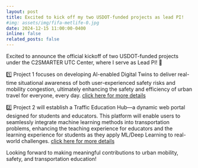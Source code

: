 ```yaml
---
layout: post
title: Excited to kick off my two USDOT-funded projects as lead PI!
#img: assets/img/fifa-metlife-0.jpg
date: 2024-12-15 11:00:00-0400
inline: false
related_posts: false
---
```

Excited to announce the official kickoff of two USDOT-funded projects under the C2SMARTER UTC Center, where I serve as Lead PI! 🚀

1️⃣ Project 1 focuses on developing AI-enabled Digital Twins to deliver real-time situational awareness of both user-experienced safety risks and mobility congestion, ultimately enhancing the safety and efficiency of urban travel for everyone, every day. [click here for more details](https://c2smarter.engineering.nyu.edu/cip/project/24-149)

2️⃣ Project 2 will establish a Traffic Education Hub—a dynamic web portal designed for students and educators. This platform will enable users to seamlessly integrate machine learning methods into transportation problems, enhancing the teaching experience for educators and the learning experience for students as they apply ML/Deep Learning to real-world challenges. [click here for more details](https://c2smarter.engineering.nyu.edu/cip/project/24-150)

Looking forward to making meaningful contributions to urban mobility, safety, and transportation education!
